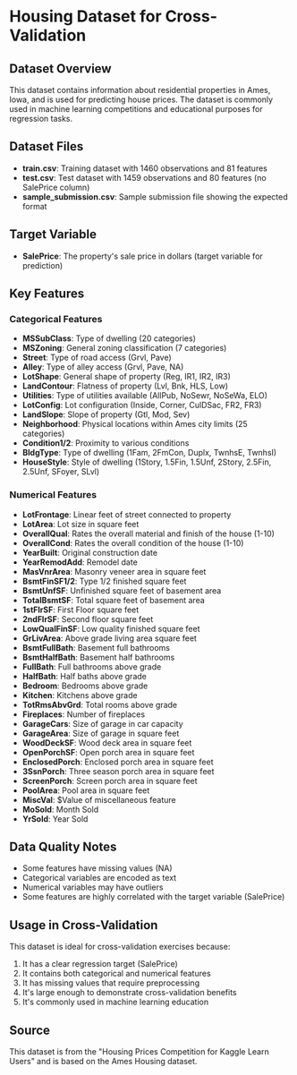 # Housing Dataset for Cross-Validation

## Dataset Overview

This dataset contains information about residential properties in Ames, Iowa, and is used for predicting house prices. The dataset is commonly used in machine learning competitions and educational purposes for regression tasks.

## Dataset Files

- **train.csv**: Training dataset with 1460 observations and 81 features
- **test.csv**: Test dataset with 1459 observations and 80 features (no SalePrice column)
- **sample_submission.csv**: Sample submission file showing the expected format

## Target Variable

- **SalePrice**: The property's sale price in dollars (target variable for prediction)

## Key Features

### Categorical Features
- **MSSubClass**: Type of dwelling (20 categories)
- **MSZoning**: General zoning classification (7 categories)
- **Street**: Type of road access (Grvl, Pave)
- **Alley**: Type of alley access (Grvl, Pave, NA)
- **LotShape**: General shape of property (Reg, IR1, IR2, IR3)
- **LandContour**: Flatness of property (Lvl, Bnk, HLS, Low)
- **Utilities**: Type of utilities available (AllPub, NoSewr, NoSeWa, ELO)
- **LotConfig**: Lot configuration (Inside, Corner, CulDSac, FR2, FR3)
- **LandSlope**: Slope of property (Gtl, Mod, Sev)
- **Neighborhood**: Physical locations within Ames city limits (25 categories)
- **Condition1/2**: Proximity to various conditions
- **BldgType**: Type of dwelling (1Fam, 2FmCon, Duplx, TwnhsE, TwnhsI)
- **HouseStyle**: Style of dwelling (1Story, 1.5Fin, 1.5Unf, 2Story, 2.5Fin, 2.5Unf, SFoyer, SLvl)

### Numerical Features
- **LotFrontage**: Linear feet of street connected to property
- **LotArea**: Lot size in square feet
- **OverallQual**: Rates the overall material and finish of the house (1-10)
- **OverallCond**: Rates the overall condition of the house (1-10)
- **YearBuilt**: Original construction date
- **YearRemodAdd**: Remodel date
- **MasVnrArea**: Masonry veneer area in square feet
- **BsmtFinSF1/2**: Type 1/2 finished square feet
- **BsmtUnfSF**: Unfinished square feet of basement area
- **TotalBsmtSF**: Total square feet of basement area
- **1stFlrSF**: First Floor square feet
- **2ndFlrSF**: Second floor square feet
- **LowQualFinSF**: Low quality finished square feet
- **GrLivArea**: Above grade living area square feet
- **BsmtFullBath**: Basement full bathrooms
- **BsmtHalfBath**: Basement half bathrooms
- **FullBath**: Full bathrooms above grade
- **HalfBath**: Half baths above grade
- **Bedroom**: Bedrooms above grade
- **Kitchen**: Kitchens above grade
- **TotRmsAbvGrd**: Total rooms above grade
- **Fireplaces**: Number of fireplaces
- **GarageCars**: Size of garage in car capacity
- **GarageArea**: Size of garage in square feet
- **WoodDeckSF**: Wood deck area in square feet
- **OpenPorchSF**: Open porch area in square feet
- **EnclosedPorch**: Enclosed porch area in square feet
- **3SsnPorch**: Three season porch area in square feet
- **ScreenPorch**: Screen porch area in square feet
- **PoolArea**: Pool area in square feet
- **MiscVal**: $Value of miscellaneous feature
- **MoSold**: Month Sold
- **YrSold**: Year Sold

## Data Quality Notes

- Some features have missing values (NA)
- Categorical variables are encoded as text
- Numerical variables may have outliers
- Some features are highly correlated with the target variable (SalePrice)

## Usage in Cross-Validation

This dataset is ideal for cross-validation exercises because:
1. It has a clear regression target (SalePrice)
2. It contains both categorical and numerical features
3. It has missing values that require preprocessing
4. It's large enough to demonstrate cross-validation benefits
5. It's commonly used in machine learning education

## Source

This dataset is from the "Housing Prices Competition for Kaggle Learn Users" and is based on the Ames Housing dataset.
